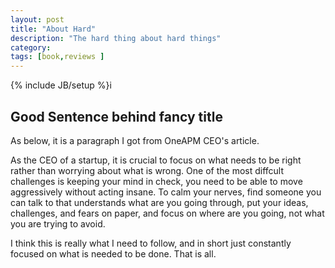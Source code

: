 ```yaml
---
layout: post
title: "About Hard"
description: "The hard thing about hard things"
category: 
tags: [book,reviews ]
---
```

{% include JB/setup %}i

## Good Sentence behind fancy title

As below, it is a paragraph I got from OneAPM CEO's article. 

  As the CEO of a startup, it is crucial to focus on what needs to be right
  rather than worrying about what is wrong. One of the most diffcult challenges
  is keeping your mind in check, you need to be able to move aggressively
  without acting insane. To calm your nerves, find someone you can talk to that
  understands what are you going through, put your ideas, challenges, and fears
  on paper, and focus on where are you going, not what you are trying to avoid.

I think this is really what I need to follow,  and in short just constantly focused on
what is needed to be done.  That is all.




